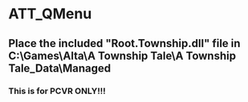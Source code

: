 # ATT_QMenu
## Place the included "Root.Township.dll" file in C:\Games\Alta\A Township Tale\A Township Tale_Data\Managed

### This is for PCVR ONLY!!!
